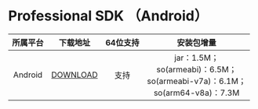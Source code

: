 # Professional SDK （Android）

| 所属平台 | 下载地址 | 64位支持 | 安装包增量 |
|:---------:| :--------:| :--------:|:--------:|
| Android | [DOWNLOAD](https://liteavsdk-1252463788.cosgz.myqcloud.com/TXLiteAVSDK_Professional_Android_latest.zip)| 支持 | jar：1.5M；<br> so(armeabi)：6.5M；<br> so(armeabi-v7a)：6.1M；<br>so(arm64-v8a)：7.3M| 